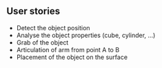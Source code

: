 ## User stories

- Detect the object position
- Analyse the object properties (cube, cylinder, ...)
- Grab of the object
- Articulation of arm from point A to B
- Placement of the object on the surface

